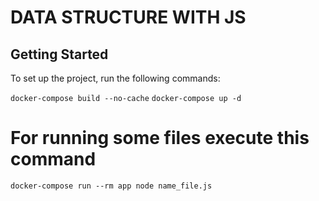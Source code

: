 # DATA STRUCTURE WITH JS

## Getting Started

To set up the project, run the following commands:

```docker-compose build --no-cache```
```docker-compose up -d```

# For running some files execute this command
 ```docker-compose run --rm app node name_file.js```